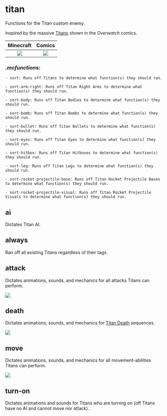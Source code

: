 # titan
Functions for the Titan custom enemy.

Inspired by the massive [Titans](https://overwatch.gamepedia.com/Titan) shown in the *Overwatch* comics.

Minecraft   |   Comics
:----------:|:--------------:
![](https://i.imgur.com/FW5Hpz9.png)    |   ![](https://comic.playoverwatch.com/issues/overwatch/6/en-gb/pages/3/3-1.jpg)

### *.mcfunction*s:
    - sort: Runs off Titans to determine what function(s) they should run.
  
    - sort-arm-right: Runs off Titan Right Arms to determine what function(s) they should run.
  
    - sort-body: Runs off Titan Bodies to determine what function(s) they should run.
  
    - sort-bomb: Runs off Titan Bombs to determine what function(s) they should run.
  
    - sort-bullet: Runs off Titan Bullets to determine what function(s) they should run.
  
    - sort-eyes: Runs off Titan Eyes to determine what function(s) they should run.
  
    - sort-hitbox: Runs off Titan Hitboxes to determine what function(s) they should run.
  
    - sort-leg: Runs off Titan Legs to determine what function(s) they should run.
  
    - sort-rocket-projectile-base: Runs off Titan Rocket Projectile Bases to determine what function(s) they should run.
  
    - sort-rocket-projectile-visual: Runs off Titan Rocket Projectile Visuals to determine what function(s) they should run.
  
## ai
Dictates Titan AI.

## always
Ran off all existing Titans regardless of their tags.
  
## attack
Dictates animations, sounds, and mechanics for all attacks Titans can perform.

![](https://media.giphy.com/media/26FfgCfkT56R3LkiY/giphy.gif)

## death
Dictates animations, sounds, and mechanics for [Titan Death](https://www.youtube.com/watch?v=0MTjoprkl04) sequences.

![](https://media.giphy.com/media/xUNd9LNDcCqNcvF9D2/giphy.gif)

## move
Dictates animations, sounds, and mechanics for all movement-abilities Titans can perform.

![](https://media.giphy.com/media/26FfhLJnsv2rLYiRO/giphy.gif)

## turn-on
Dictates animations and sounds for Titans who are turning on (off Titans have no AI and cannot move nor attack).
